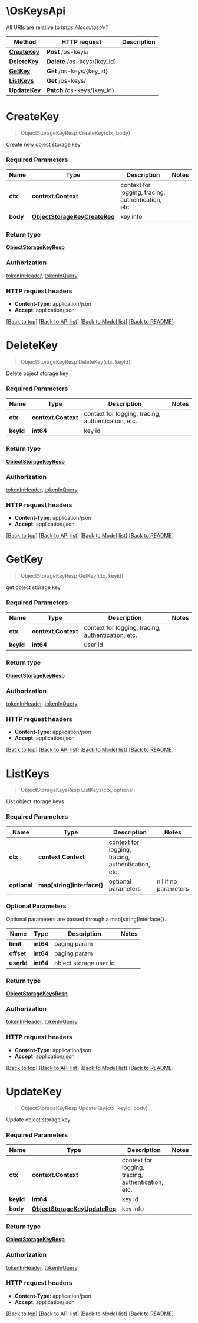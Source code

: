 # \OsKeysApi

All URIs are relative to *https://localhost/v1*

Method | HTTP request | Description
------------- | ------------- | -------------
[**CreateKey**](OsKeysApi.md#CreateKey) | **Post** /os-keys/ | 
[**DeleteKey**](OsKeysApi.md#DeleteKey) | **Delete** /os-keys/{key_id} | 
[**GetKey**](OsKeysApi.md#GetKey) | **Get** /os-keys/{key_id} | 
[**ListKeys**](OsKeysApi.md#ListKeys) | **Get** /os-keys/ | 
[**UpdateKey**](OsKeysApi.md#UpdateKey) | **Patch** /os-keys/{key_id} | 


# **CreateKey**
> ObjectStorageKeyResp CreateKey(ctx, body)


Create new object storage key

### Required Parameters

Name | Type | Description  | Notes
------------- | ------------- | ------------- | -------------
 **ctx** | **context.Context** | context for logging, tracing, authentication, etc.
  **body** | [**ObjectStorageKeyCreateReq**](ObjectStorageKeyCreateReq.md)| key info | 

### Return type

[**ObjectStorageKeyResp**](ObjectStorageKeyResp.md)

### Authorization

[tokenInHeader](../README.md#tokenInHeader), [tokenInQuery](../README.md#tokenInQuery)

### HTTP request headers

 - **Content-Type**: application/json
 - **Accept**: application/json

[[Back to top]](#) [[Back to API list]](../README.md#documentation-for-api-endpoints) [[Back to Model list]](../README.md#documentation-for-models) [[Back to README]](../README.md)

# **DeleteKey**
> ObjectStorageKeyResp DeleteKey(ctx, keyId)


Delete object storage key

### Required Parameters

Name | Type | Description  | Notes
------------- | ------------- | ------------- | -------------
 **ctx** | **context.Context** | context for logging, tracing, authentication, etc.
  **keyId** | **int64**| key id | 

### Return type

[**ObjectStorageKeyResp**](ObjectStorageKeyResp.md)

### Authorization

[tokenInHeader](../README.md#tokenInHeader), [tokenInQuery](../README.md#tokenInQuery)

### HTTP request headers

 - **Content-Type**: application/json
 - **Accept**: application/json

[[Back to top]](#) [[Back to API list]](../README.md#documentation-for-api-endpoints) [[Back to Model list]](../README.md#documentation-for-models) [[Back to README]](../README.md)

# **GetKey**
> ObjectStorageKeyResp GetKey(ctx, keyId)


get object storage key

### Required Parameters

Name | Type | Description  | Notes
------------- | ------------- | ------------- | -------------
 **ctx** | **context.Context** | context for logging, tracing, authentication, etc.
  **keyId** | **int64**| user id | 

### Return type

[**ObjectStorageKeyResp**](ObjectStorageKeyResp.md)

### Authorization

[tokenInHeader](../README.md#tokenInHeader), [tokenInQuery](../README.md#tokenInQuery)

### HTTP request headers

 - **Content-Type**: application/json
 - **Accept**: application/json

[[Back to top]](#) [[Back to API list]](../README.md#documentation-for-api-endpoints) [[Back to Model list]](../README.md#documentation-for-models) [[Back to README]](../README.md)

# **ListKeys**
> ObjectStorageKeysResp ListKeys(ctx, optional)


List object storage keys

### Required Parameters

Name | Type | Description  | Notes
------------- | ------------- | ------------- | -------------
 **ctx** | **context.Context** | context for logging, tracing, authentication, etc.
 **optional** | **map[string]interface{}** | optional parameters | nil if no parameters

### Optional Parameters
Optional parameters are passed through a map[string]interface{}.

Name | Type | Description  | Notes
------------- | ------------- | ------------- | -------------
 **limit** | **int64**| paging param | 
 **offset** | **int64**| paging param | 
 **userId** | **int64**| object storage user id | 

### Return type

[**ObjectStorageKeysResp**](ObjectStorageKeysResp.md)

### Authorization

[tokenInHeader](../README.md#tokenInHeader), [tokenInQuery](../README.md#tokenInQuery)

### HTTP request headers

 - **Content-Type**: application/json
 - **Accept**: application/json

[[Back to top]](#) [[Back to API list]](../README.md#documentation-for-api-endpoints) [[Back to Model list]](../README.md#documentation-for-models) [[Back to README]](../README.md)

# **UpdateKey**
> ObjectStorageKeyResp UpdateKey(ctx, keyId, body)


Update object storage key

### Required Parameters

Name | Type | Description  | Notes
------------- | ------------- | ------------- | -------------
 **ctx** | **context.Context** | context for logging, tracing, authentication, etc.
  **keyId** | **int64**| key id | 
  **body** | [**ObjectStorageKeyUpdateReq**](ObjectStorageKeyUpdateReq.md)| key info | 

### Return type

[**ObjectStorageKeyResp**](ObjectStorageKeyResp.md)

### Authorization

[tokenInHeader](../README.md#tokenInHeader), [tokenInQuery](../README.md#tokenInQuery)

### HTTP request headers

 - **Content-Type**: application/json
 - **Accept**: application/json

[[Back to top]](#) [[Back to API list]](../README.md#documentation-for-api-endpoints) [[Back to Model list]](../README.md#documentation-for-models) [[Back to README]](../README.md)

